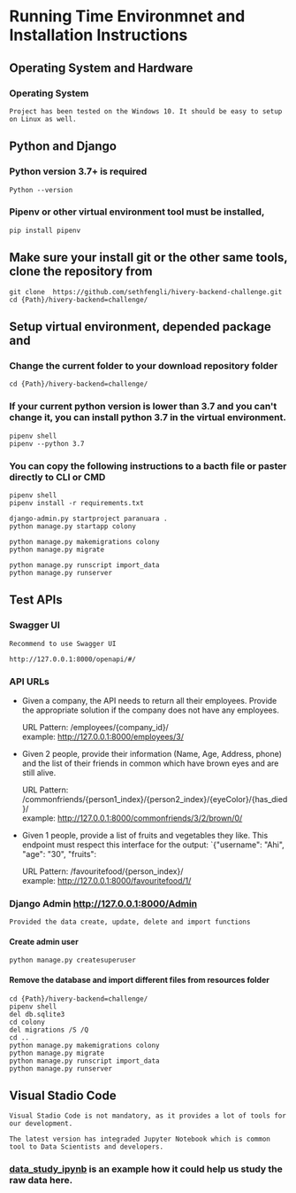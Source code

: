 # Running Time Environmnet and Installation Instructions

## Operating System and Hardware

### Operating System

    Project has been tested on the Windows 10. It should be easy to setup on Linux as well.

## Python and Django

### Python version 3.7+ is required 

    Python --version

### Pipenv or other virtual environment tool must be installed,
    pip install pipenv

## Make sure your install git or the other same tools, clone the repository from

    git clone  https://github.com/sethfengli/hivery-backend-challenge.git
    cd {Path}/hivery-backend=challenge/

## Setup virtual environment, depended package and 
    
### Change the current folder to your download  repository folder   
    cd {Path}/hivery-backend=challenge/

### If your current python version is lower than 3.7 and you can't change it, you can install python 3.7 in the virtual environment.
    
    pipenv shell
    pipenv --python 3.7

### You can copy the following instructions to a bacth file or paster directly to CLI or CMD 

    pipenv shell
    pipenv install -r requirements.txt

    django-admin.py startproject paranuara .
    python manage.py startapp colony

    python manage.py makemigrations colony
    python manage.py migrate

    python manage.py runscript import_data
    python manage.py runserver

##  Test APIs

### Swagger UI
    
    Recommend to use Swagger UI 

    http://127.0.0.1:8000/openapi/#/

### API URLs

- Given a company, the API needs to return all their employees. Provide the appropriate solution if the company does not have any employees.

    ​URL Pattern:   /employees/{company_id}/  
    example:        http://127.0.0.1:8000/employees/3/

- Given 2 people, provide their information (Name, Age, Address, phone) and the list of their friends in common which have brown eyes and are still alive.

    ​URL Pattern:   /commonfriends/{person1_index}/{person2_index}/{eyeColor}/{has_died}/  
    example:        http://127.0.0.1:8000/commonfriends/3/2/brown/0/

- Given 1 people, provide a list of fruits and vegetables they like. This endpoint must respect this interface for the output: `{"username": "Ahi", "age": "30", "fruits": 

    ​URL Pattern:   /favouritefood​/{person_index}​/  
    example:        http://127.0.0.1:8000/favouritefood​/1/

### Django Admin http://127.0.0.1:8000/Admin

    Provided the data create, update, delete and import functions

#### Create admin user
    python manage.py createsuperuser

#### Remove the database and import different files from resources folder

    cd {Path}/hivery-backend=challenge/
    pipenv shell   
    del db.sqlite3
    cd colony
    del migrations /S /Q
    cd ..
    python manage.py makemigrations colony
    python manage.py migrate
    python manage.py runscript import_data
    python manage.py runserver

## Visual Stadio Code 

    Visual Stadio Code is not mandatory, as it provides a lot of tools for our development.  

    The latest version has integraded Jupyter Notebook which is common tool to Data Scientists and developers. 

### [data_study_ipynb](https://github.com/sethfengli/hivery-backend-challenge/blob/master/data_study.ipynb) is an example how it could help us study the raw data here.  




